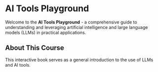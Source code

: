 # AI Tools Playground

Welcome to the **AI Tools Playground** - a comprehensive guide to understanding and leveraging artificial intelligence and large language models (LLMs) in practical applications.

## About This Course

This interactive book serves as a general introduction to the use of LLMs and AI tools.
